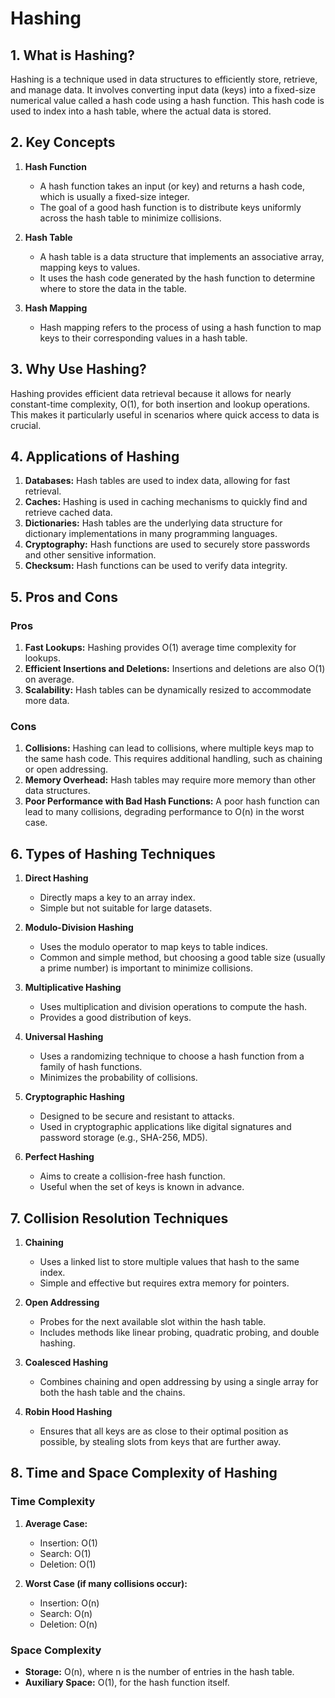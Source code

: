 # Hashing

## 1. What is Hashing?

Hashing is a technique used in data structures to efficiently store, retrieve, and manage data. It involves converting input data (keys) into a fixed-size numerical value called a hash code using a hash function. This hash code is used to index into a hash table, where the actual data is stored.

## 2. Key Concepts

1. **Hash Function**

   - A hash function takes an input (or key) and returns a hash code, which is usually a fixed-size integer.
   - The goal of a good hash function is to distribute keys uniformly across the hash table to minimize collisions.

2. **Hash Table**

   - A hash table is a data structure that implements an associative array, mapping keys to values.
   - It uses the hash code generated by the hash function to determine where to store the data in the table.

3. **Hash Mapping**
   - Hash mapping refers to the process of using a hash function to map keys to their corresponding values in a hash table.

## 3. Why Use Hashing?

Hashing provides efficient data retrieval because it allows for nearly constant-time complexity, O(1), for both insertion and lookup operations. This makes it particularly useful in scenarios where quick access to data is crucial.

## 4. Applications of Hashing

1. **Databases:** Hash tables are used to index data, allowing for fast retrieval.
2. **Caches:** Hashing is used in caching mechanisms to quickly find and retrieve cached data.
3. **Dictionaries:** Hash tables are the underlying data structure for dictionary implementations in many programming languages.
4. **Cryptography:** Hash functions are used to securely store passwords and other sensitive information.
5. **Checksum:** Hash functions can be used to verify data integrity.

## 5. Pros and Cons

### Pros

1. **Fast Lookups:** Hashing provides O(1) average time complexity for lookups.
2. **Efficient Insertions and Deletions:** Insertions and deletions are also O(1) on average.
3. **Scalability:** Hash tables can be dynamically resized to accommodate more data.

### Cons

1. **Collisions:** Hashing can lead to collisions, where multiple keys map to the same hash code. This requires additional handling, such as chaining or open addressing.
2. **Memory Overhead:** Hash tables may require more memory than other data structures.
3. **Poor Performance with Bad Hash Functions:** A poor hash function can lead to many collisions, degrading performance to O(n) in the worst case.

## 6. Types of Hashing Techniques

1. **Direct Hashing**

   - Directly maps a key to an array index.
   - Simple but not suitable for large datasets.

2. **Modulo-Division Hashing**

   - Uses the modulo operator to map keys to table indices.
   - Common and simple method, but choosing a good table size (usually a prime number) is important to minimize collisions.

3. **Multiplicative Hashing**

   - Uses multiplication and division operations to compute the hash.
   - Provides a good distribution of keys.

4. **Universal Hashing**

   - Uses a randomizing technique to choose a hash function from a family of hash functions.
   - Minimizes the probability of collisions.

5. **Cryptographic Hashing**

   - Designed to be secure and resistant to attacks.
   - Used in cryptographic applications like digital signatures and password storage (e.g., SHA-256, MD5).

6. **Perfect Hashing**
   - Aims to create a collision-free hash function.
   - Useful when the set of keys is known in advance.

## 7. Collision Resolution Techniques

1. **Chaining**

   - Uses a linked list to store multiple values that hash to the same index.
   - Simple and effective but requires extra memory for pointers.

2. **Open Addressing**

   - Probes for the next available slot within the hash table.
   - Includes methods like linear probing, quadratic probing, and double hashing.

3. **Coalesced Hashing**

   - Combines chaining and open addressing by using a single array for both the hash table and the chains.

4. **Robin Hood Hashing**
   - Ensures that all keys are as close to their optimal position as possible, by stealing slots from keys that are further away.

## 8. Time and Space Complexity of Hashing

### Time Complexity

1. **Average Case:**

   - Insertion: O(1)
   - Search: O(1)
   - Deletion: O(1)

2. **Worst Case (if many collisions occur):**
   - Insertion: O(n)
   - Search: O(n)
   - Deletion: O(n)

### Space Complexity

- **Storage:** O(n), where n is the number of entries in the hash table.
- **Auxiliary Space:** O(1), for the hash function itself.
